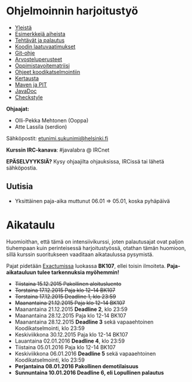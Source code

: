 # Ohjelmoinnin harjoitustyö
* [Yleistä](ohjeet/Yleistä.md)
* [Esimerkkejä aiheista](ohjeet/Esimerkkejä-aiheista.md)
* [Tehtävät ja palautus](ohjeet/Tehtävät-ja-palautus.md)
* [Koodin laatuvaatimukset](ohjeet/Koodin-laatuvaatimukset.md)
* [Git-ohje](ohjeet/Git-ohje.md)
* [Arvosteluperusteet](ohjeet/Arvosteluperusteet.md)
* [Oppimistavoitematriisi](http://www.cs.helsinki.fi/courses/58160/matriisi)
* [Ohjeet koodikatselmointiin](ohjeet/Koodikatselmointi.md)
* [Kertausta](ohjeet/Kertausta.md)
* [Maven ja PIT](ohjeet/Maven-ja-PIT.md)
* [JavaDoc](ohjeet/JavaDoc.md)
* [Checkstyle](ohjeet/Checkstyle.md)

**Ohjaajat:**
* Olli-Pekka Mehtonen (Ooppa)
* Atte Lassila (serdion)


Sähköpostit: etunimi.sukunimi@helsinki.fi

**Kurssin IRC-kanava**:
\#javalabra @ IRCnet

**EPÄSELVYYKSIÄ?** Kysy ohjaajilta ohjauksissa, IRCissä tai lähetä sähköpostia.

## Uutisia

* Yksittäinen paja-aika muttunut 06.01 => 05.01, koska pyhäpäivä

# Aikataulu

Huomioithan, että tämä on intensiivikurssi, joten palautusajat ovat paljon tiuhempaan kuin perinteisessä harjoitustyössä, otathan tämän huomioon, sillä kurssin suoritukseen vaaditaan aikataulussa pysymistä.

Pajat pidetään [Exactumissa](http://www.helsinki.fi/teknos/opetustilat/kumpula/gh2b/default.htm) luokassa **BK107**, ellei toisin ilmoiteta. **Paja-aikatauluun tulee tarkennuksia myöhemmin!**

* ~~Tiistaina 15.12.2015 Pakollinen aloitusluento~~
* ~~Torstaina 17.12.2015 Paja klo 12-14 BK107~~
* ~~Torstaina 17.12.2015 Deadline 1, klo 23:59~~
* ~~Maanantaina 21.12.2015 Paja klo 12-14 BK107~~
* Maanantaina 21.12.2015 **Deadline 2**, klo 23:59
* Maanantaina 28.12.2015 Paja klo 12-14 BK107
* Maanantaina 28.12.2015 **Deadline 3** sekä vapaaehtoinen Koodikatselmointi, klo 23:59
* Keskiviikkona 30.12.2015 Paja klo 12-14 BK107
* Lauantaina 02.01.2016 **Deadline 4**, klo 23:59
* Tiistaina 05.01.2016 Paja klo 12-14 BK107
* Keskiviikkona 06.01.2016 **Deadline 5** sekä vapaaehtoinen Koodikatselmointi, klo 23:59
* **Perjantaina 08.01.2016 Pakollinen demotilaisuus**
* **Sunnuntaina 10.01.2016 Deadline 6, eli Lopullinen palautus**

